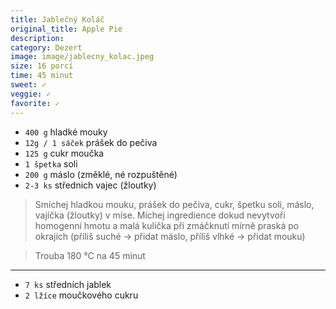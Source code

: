 ```yaml
---
title: Jablečný Koláč
original_title: Apple Pie
description: 
category: Dezert
image: image/jablecny_kolac.jpeg
size: 16 porcí
time: 45 minut
sweet: ✓
veggie: ✓
favorite: ✓
---
```


* `400 g` hladké mouky
* `12g / 1 sáček` prášek do pečiva
* `125 g` cukr moučka
* `1 špetka` soli
* `200 g` máslo (změklé, né rozpuštěné)
* `2-3 ks` střednich vajec (žloutky)

> Smíchej hladkou mouku, prášek do pečiva, cukr, špetku soli, máslo, vajíčka (žloutky) v míse.
> Míchej ingredience dokud nevytvoří homogenní hmotu a malá kulička při zmáčknutí mírně praská po okrajích (příliš suché → přidat máslo, příliš vlhké → přidat mouku)

> Trouba 180 °C na 45 minut

---

* `7 ks` středních jablek
* `2 lžíce` moučkového cukru

